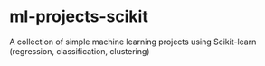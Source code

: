 # ml-projects-scikit
A collection of simple machine learning projects using Scikit-learn (regression, classification, clustering)
